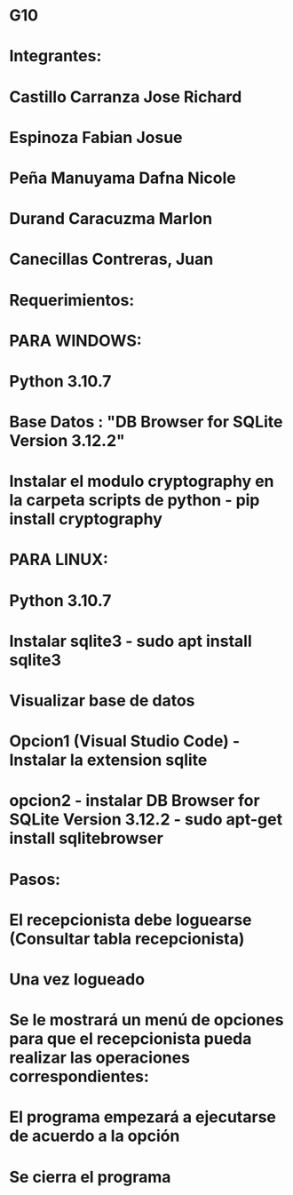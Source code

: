 # G10
# Integrantes:
# Castillo Carranza Jose Richard
# Espinoza Fabian Josue
# Peña Manuyama Dafna Nicole
# Durand Caracuzma Marlon
# Canecillas Contreras, Juan

# Requerimientos:

# PARA WINDOWS:
# Python 3.10.7
# Base Datos : "DB Browser for SQLite Version 3.12.2"
# Instalar el modulo cryptography en la carpeta scripts de python - pip install cryptography


# PARA LINUX:
# Python 3.10.7
# Instalar sqlite3 - sudo apt install sqlite3
# Visualizar base de datos
# Opcion1 (Visual Studio Code) - Instalar la extension sqlite
# opcion2 - instalar DB Browser for SQLite Version 3.12.2 - sudo apt-get install sqlitebrowser

# Pasos:
# El recepcionista debe loguearse (Consultar tabla recepcionista)
# Una vez logueado
#   Se le mostrará un menú de opciones para que el recepcionista pueda realizar las operaciones correspondientes:
#   El programa empezará a ejecutarse de acuerdo a la opción
#   Se cierra el programa